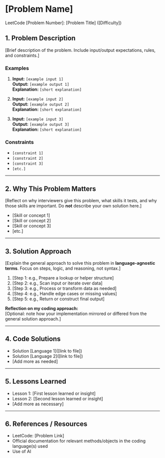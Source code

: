 # [Problem Name]

LeetCode [Problem Number]: [Problem Title] ([Difficulty])

## 1. Problem Description

[Brief description of the problem. Include input/output expectations, rules, and constraints.]

### Examples

1. **Input:** `[example input 1]`  
   **Output:** `[example output 1]`  
   **Explanation:** `[short explanation]`

2. **Input:** `[example input 2]`  
   **Output:** `[example output 2]`  
   **Explanation:** `[short explanation]`

3. **Input:** `[example input 3]`  
   **Output:** `[example output 3]`  
   **Explanation:** `[short explanation]`

### Constraints
- `[constraint 1]`  
- `[constraint 2]`  
- `[constraint 3]`  
- `[etc.]`  

---

## 2. Why This Problem Matters

[Reflect on why interviewers give this problem, what skills it tests, and why those skills are important. Do **not** describe your own solution here.]

- [Skill or concept 1]  
- [Skill or concept 2]  
- [Skill or concept 3]  
- [etc.]  

---

## 3. Solution Approach

[Explain the general approach to solve this problem in **language-agnostic terms**. Focus on steps, logic, and reasoning, not syntax.]

1. [Step 1: e.g., Prepare a lookup or helper structure]  
2. [Step 2: e.g., Scan input or iterate over data]  
3. [Step 3: e.g., Process or transform data as needed]  
4. [Step 4: e.g., Handle edge cases or missing values]  
5. [Step 5: e.g., Return or construct final output]

**Reflection on my coding approach:**  
[Optional: note how your implementation mirrored or differed from the general solution approach.]

---

## 4. Code Solutions

- Solution [Language 1]([link to file])  
- Solution [Language 2]([link to file])  
- [Add more as needed]

---

## 5. Lessons Learned

- Lesson 1: [First lesson learned or insight]  
- Lesson 2: [Second lesson learned or insight]  
- [Add more as necessary]

---

## 6. References / Resources

- LeetCode: [Problem Link]  
- Official documentation for relevant methods/objects in the coding language(s) used  
- Use of AI <!-- No need to list specific documentation or links -->
&nbsp;
&nbsp;
&nbsp;